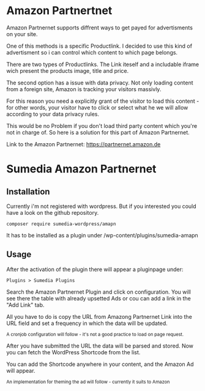 # Amazon Partnertnet

Amazon Partnernet supports diffrent ways to get payed for advertisments on your site.

One of this methods is a specific Productlink. I decided to use this kind of 
advertisment so i can control which content to which page belongs.

There are two types of Productlinks. The Link iteself and a includable iframe wich
present the products image, title and price.

The second option has a issue with data privacy. Not only loading content from a
foreign site, Amazon is tracking your visitors massivly. 

For this reason you need a explicitly grant of the visitor to load this content - 
for other words, your visitor have to click or select what he we will allow according
to your data privacy rules.

This would be no Problem if you don't load third party content which you're not in 
charge of. So here is a solution for this part of Amazon Partnernet.

Link to the Amazon Partnernet: https://partnernet.amazon.de

# Sumedia Amazon Partnernet 

## Installation

Currently i'm not registered with wordpress. But if you interested you could have a
look on the github repository.

    composer require sumedia-wordpress/amapn
    
It has to be installed as a plugin under /wp-content/plugins/sumedia-amapn

## Usage

After the activation of the plugin there will appear a pluginpage under:

    Plugins > Sumedia Plugins
    
Search the Amazon Partnernet Plugin and click on configuration. You
will see there the table with already upsetted Ads or cou can add a link in the 
"Add Link" tab.

All you have to do is copy the URL from Amazong Partnernet Link into the URL field and 
set a frequency in which the data will be updated.

<small>A cronjob configuration will follow - it's not a good practice to load on page request.</small>

After you have submitted the URL the data will be parsed and stored. Now you can fetch the
WordPress Shortcode from the list.

You can add the Shortcode anywhere in your content, and the Amazon Ad will appear. 

<small>An implementation for theming the ad will follow - currently it suits to Amazon</small>  